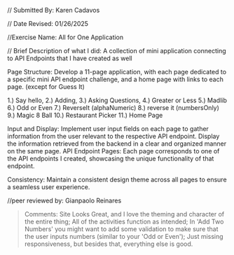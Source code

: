 // Submitted By: Karen Cadavos

// Date Revised: 01/26/2025

//Exercise Name: All for One Application 

// Brief Description of what I did:  A collection of mini application connecting to API Endpoints that I have created as well

Page Structure:
Develop a 11-page application, with each page dedicated to a specific mini API endpoint challenge, and a home page with links to each page. (except for Guess It)

1.) Say hello, 2.) Adding, 3.) Asking Questions, 4.) Greater or Less 5.) Madlib 6.) Odd or Even 7.) ReverseIt (alphaNumeric) 8.) reverse it (numbersOnly) 9.) Magic 8 Ball 10.) Restaurant Picker 11.) Home Page

Input and Display:
Implement user input fields on each page to gather information from the user relevant to the respective API endpoint.
Display the information retrieved from the backend in a clear and organized manner on the same page.
API Endpoint Pages:
Each page  corresponds to one of the  API endpoints I created, showcasing the unique functionality of that endpoint.

Consistency:
Maintain a consistent design theme across all pages to ensure a seamless user experience.


//peer reviewed by: Gianpaolo Reinares
> Comments: Site Looks Great, and I love the theming and character of the entire thing; All of the activities function as intended; In 'Add Two Numbers' you might want to add some validation to make sure that the user inputs numbers (similar to your 'Odd or Even'); Just missing responsiveness, but besides that, everything else is good.
